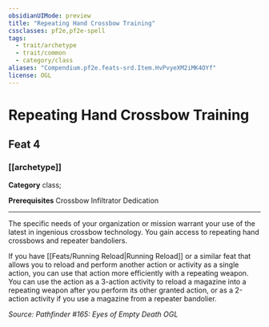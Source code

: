 ```yaml
---
obsidianUIMode: preview
title: "Repeating Hand Crossbow Training"
cssclasses: pf2e,pf2e-spell
tags:
  - trait/archetype
  - trait/common
  - category/class
aliases: "Compendium.pf2e.feats-srd.Item.HvPvyeXM2iMK4OYf"
license: OGL
---
```

# Repeating Hand Crossbow Training
## Feat 4
### [[archetype]]

**Category** class; 



**Prerequisites** Crossbow Infiltrator Dedication
* * *
The specific needs of your organization or mission warrant your use of the latest in ingenious crossbow technology. You gain access to repeating hand crossbows and repeater bandoliers.

If you have [[Feats/Running Reload|Running Reload]] or a similar feat that allows you to reload and perform another action or activity as a single action, you can use that action more efficiently with a repeating weapon. You can use the action as a 3-action activity to reload a magazine into a repeating weapon after you perform its other granted action, or as a 2-action activity if you use a magazine from a repeater bandolier.

*Source: Pathfinder #165: Eyes of Empty Death*
*OGL*